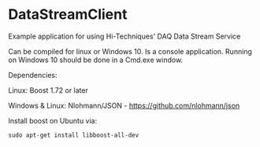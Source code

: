 # DataStreamClient
Example application for using Hi-Techniques' DAQ Data Stream Service

Can be compiled for linux or Windows 10.  Is a console application.
Running on Windows 10 should be done in a Cmd.exe window.

Dependencies:

Linux:  Boost 1.72 or later

Windows & Linux:  Nlohmann/JSON - https://github.com/nlohmann/json


Install boost on Ubuntu via:

    sudo apt-get install libboost-all-dev
